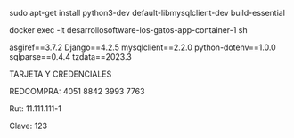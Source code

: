 


sudo apt-get install python3-dev default-libmysqlclient-dev build-essential


docker exec -it desarrollosoftware-los-gatos-app-container-1 sh

asgiref==3.7.2
Django==4.2.5
mysqlclient==2.2.0
python-dotenv==1.0.0
sqlparse==0.4.4
tzdata==2023.3


TARJETA Y CREDENCIALES

REDCOMPRA: 4051 8842 3993 7763

Rut: 11.111.111-1

Clave: 123
